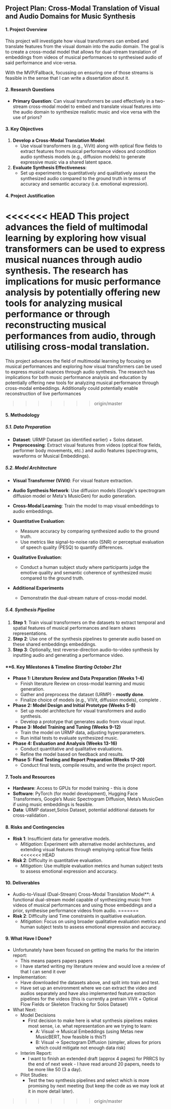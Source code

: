 ## Project Plan: Cross-Modal Translation of Visual and Audio Domains for Music Synthesis

#### **1. Project Overview**
This project will investigate how visual transformers can embed and translate features from the visual domain into the audio domain. The goal is to create a cross-modal model that allows for dual-stream translation of embeddings from videos of musical performances to synthesised audio of said performance and vice-versa.

With the MVP/Fallback, focussing on ensuring one of those streams is feasible in the sense that I can write a dissertation about it.

#### **2. Research Questions**
- **Primary Question**: Can visual transformers be used effectively in a two-stream cross-modal model to embed and translate visual features into the audio domain to synthesize realistic music and vice versa with the use of priors?
#### **3. Key Objectives**
1. **Develop a Cross-Modal Translation Model**: 
   - Use visual transformers (e.g., ViVit) along with optical flow fields to extract features from musical performance videos and condition audio synthesis models (e.g., diffusion models) to generate expressive music via a shared latent space.
2. **Evaluate Synthesis Effectiveness**:
   - Set up experiments to quantitatively and qualitatively assess the synthesized audio compared to the ground truth in terms of accuracy and semantic accuracy (i.e. emotional expression).

#### **4. Project Justification**
<<<<<<< HEAD
This project advances the field of multimodal learning by exploring how visual transformers can be used to express musical nuances through audio synthesis. The research has implications for music performance analysis by potentially offering new tools for analyzing musical performance or through reconstructing musical performances from audio, through utilising cross-modal translation.
=======
This project advances the field of multimodal learning by focusing on musical performances  and exploring how visual transformers can be used to express musical nuances through audio synthesis. The research has implications for both music performance analysis and education by potentially offering new tools for analyzing musical performance through cross-modal embeddings. Additionally could potentially enable reconstruction of live performances
>>>>>>> origin/master


#### **5. Methodology**
##### **5.1. Data Preparation**
- **Dataset**: URMP Dataset (as identified earlier) + Solos dataset.
- **Preprocessing**: Extract visual features from videos (optical flow fields, performer body movements, etc.) and audio features (spectrograms, waveforms or Musical Embeddings).
##### **5.2. Model Architecture**
- **Visual Transformer (ViVit)**: For visual feature extraction.
- **Audio Synthesis Network**: Use diffusion models (Google's spectrogram diffusion model or Meta's MusicGen) for audio generation.
- **Cross-Modal Learning**: Train the model to map visual embeddings to audio embeddings.

- **Quantitative Evaluation**:
   - Measure accuracy by comparing synthesized audio to the ground truth.
   - Use metrics like signal-to-noise ratio (SNR) or perceptual evaluation of speech quality (PESQ) to quantify differences.
- **Qualitative Evaluation**:
   - Conduct a human subject study where participants judge the emotive quality and semantic coherence of synthesized music compared to the ground truth.
- **Additional Experiments**
   - Demonstratin the dual-stream nature of cross-modal model.

##### **5.4. Synthesis Pipeline**
1. **Step 1**: Train visual transformers on the datasets to extract temporal and spatial features of musical performances and learn shares representations.
2. **Step 2**: Use one of the synthesis pipelines to generate audio based on these shared embeddings embeddings.
3. **Step 3**: Optionally, test reverse-direction audio-to-video synthesis by inputting audio and generating a performance video.
#### **6. Key Milestones & Timeline *Starting October 21st*
- **Phase 1: Literature Review and Data Preparation (Weeks 1-4)**
   - Finish literature Review on cross-modal learning and music generation.
   - Gather and preprocess the dataset (URMP) - **mostly done**.
   - Finalize choice of models (e.g., ViVit, diffusion models), complete .
- **Phase 2: Model Design and Initial Prototype (Weeks 5-8)**
   - Set up model architecture for visual transformers and audio synthesis.
   - Develop a prototype that generates audio from visual input.
- **Phase 3: Model Training and Tuning (Weeks 9-12)**
   - Train the model on URMP data, adjusting hyperparameters.
   - Run initial tests to evaluate synthesized music.
- **Phase 4: Evaluation and Analysis (Weeks 13-16)**
   - Conduct quantitative and qualitative evaluations.
   - Refine the model based on feedback and results.
- **Phase 5: Final Testing and Report Preparation (Weeks 17-20)**
   - Conduct final tests, compile results, and write the project report.
#### **7. Tools and Resources**
- **Hardware**: Access to GPUs for model training - this is done
- **Software**: PyTorch (for model development), Hugging Face Transformers, Google’s Music Spectrogram Diffusion, Meta’s MusicGen if using music embeddings is feasible.
- **Data**: URMP dataset,Solos Dataset, potential additional datasets for cross-validation .
#### **8. Risks and Contingencies**
- **Risk 1**: Insufficient data for generative models.
   - *Mitigation*: Experiment with alternative model architectures, and extending visual features through employing optical flow fields
<<<<<<< HEAD
- **Risk 2**: Difficulty in quantitative evaluation.
   - *Mitigation*: Use multiple evaluation metrics and human subject tests to assess emotional expression and accuracy.
#### **10. Deliverables**
- Audio-to-Visual (Dual-Stream) Cross-Modal Translation Model**: A functional dual-stream model capable of synthesizing music from videos of musical performances and using those embeddings and a prior, synthesise performance videos from audio.
=======
- **Risk 2**: Difficulty iand Time constraints in qualtiative evaluation.
   - *Mitigation*: Focus on using broader qualitative evaluation metrics and human subject tests to assess emotional expression and accuracy. 
#### **9. What Have I Done?**
- Unfortunately have been focused on getting the marks for the interim report:
	- This means papers papers papers
	- I have started writing my literature review and would love a review of that I can send it over
- Implementation:
	- Have downloaded the datasets above, and split into train and test.
	- Have set up an environment where we can extract the video and audios separately and have also implemented feature extraction pipelines for the videos (this is currently a pretrain ViVit + Optical Flow Fields or Skeleton Tracking for Solos Dataset)
- What Next:
	- Model Decisions
		- First decision to make here is what synthesis pipelines makes most sense, i.e. what representation are we trying to learn:
			- A: Visual -> Musical Embeddings (using Metas new MusicBERT, how feasible is this?)
			- B: Visual -> Spectogram Diffusion (simpler, allows for priors which could mitigate not enough data risk)
	- Interim Report:
		- I want to finish an extended draft (approx 4 pages) for PRRCS by the end of next week - I have read around 20 papers, needs to be more like 50 (3 a day).
	- Pilot Studies:
		- Test the two synthesis pipelines and select which is more promising by next meeting (but keep the code as we may look at it in more detail later).
>>>>>>> origin/master
